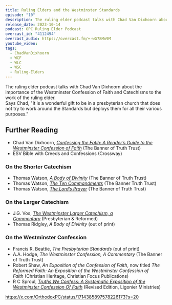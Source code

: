 ```yaml
---
title: Ruling Elders and the Westminster Standards
episode: "10"
description: The ruling elder podcast talks with Chad Van Dixhoorn about the importance of the Westminster Confession of Faith and Catechisms to the work of the ruling elder.
release_date: 2023-10-14
podcast: OPC Ruling Elder Podcast
overcast_id: "4112494"
overcast_audio: https://overcast.fm/+-wG78Mn9M
youtube_video: 
tags:
  - ChadVanDixhoorn
  - WCF
  - WLC
  - WSC
  - Ruling-Elders
---
```

The ruling elder podcast talks with Chad Van Dixhoorn about the importance of the Westminster Confession of Faith and Catechisms to the work of the ruling elder.  
Says Chad, "It is a wonderful gift to be in a presbyterian church that does not try to work around the Standards but deploys them for all their various purposes."   
  
## Further Reading

- Chad Van Dixhoorn, [_Confessing the Fatih: A Reader’s Guide to the Westminster Confession of Faith_](/notes/books/confessing-the-faith-9781848714045/) (The Banner of Truth Trust)  
- ESV Bible with Creeds and Confessions (Crossway)  

### On the Shorter Catechism

- Thomas Watson, [_A Body of Divinity_](/notes/books/a-body-of-divinity-9780851511443/) (The Banner of Truth Trust)
- Thomas Watson, [_The Ten Commandments_](/notes/books/the-ten-commandments-9780851516813/) (The Banner Truth Trust)
- Thomas Watson, [_The Lord’s Prayer_](/notes/books/the-lords-prayer-9780851516646/) (The Banner of Truth Trust)

### On the Larger Catechism

- J.G. Vos, [_The Westminster Larger Catechism, a Commentary_](/notes/books/the-westminster-larger-catechism-9781601780850/) (Presbyterian & Reformed)
- Thomas Ridgley, _A Body of Divinity_ (out of print)

### On the Westminster Confession

- Francis R. Beattie, _The Presbyterian Standards_ (out of print)
- A.A. Hodge, _The Westminster Confession, A Commentary_ (The Banner of Truth Trust) 
- Robert Shaw, _An Exposition of the Confession of Faith_, now titled _The Reformed Faith: An Exposition of the Westminster Confession of Faith_ (Christian Heritage, Christian Focus Publications)
- R C Sproul, [_Truths We Confess: A Systematic Exposition of the Westminster Confession Of Faith_](/notes/books/truths-we-confess-9781642891621/) (Revised Edition, Ligonier Ministries)

https://x.com/OrthodoxPC/status/1714385897578226173?s=20